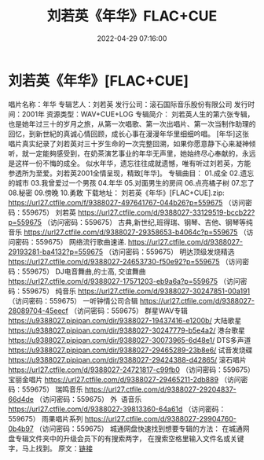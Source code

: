 ﻿---
title: 刘若英《年华》FLAC+CUE
date: 2022-04-29 07:16:00
categories: APE、FLAC、MP3
tags: 国语流行
---
# 刘若英《年华》[FLAC+CUE]

唱片名称：年华
专辑艺人：刘若英
发行公司：滚石国际音乐股份有限公司
发行时间：2001年
资源类型：WAV+CUE+LOG
专辑简介：
刘若英人生的第六张专辑，也是她年过三十的岁月之旅，从第一次唱歌、第一次出唱片、第一次当制作助理的回忆，到新世紀的真诚心情回顾，成长心事在漫漫年华里细细吟唱。
[年华]这张唱片真实纪录了刘若英对三十岁生命的一次完整回溯，如果你愿意静下心来凝神倾听，就一定能夠感受到，在奶茶演艺事业的年华无声里，她始终尽心奉献的，永远是这样一份不悔的成全。
似水年华，遗忘往往成就遗憾，唯有听过刘若英，方能参透所为至爱。刘若英2001全情呈现，精致[年华]。
专辑曲目：
01.成全
02.遗忘的城市
03.我曾爱过一个男孩
04.年华
05.对面男生的房间
06.点亮橘子树
07.忘了
08.秘密
09.傍晚
10.勇敢
下载地址：
刘若英《年华》[FLAC+CUE].zip: https://url27.ctfile.com/f/9388027-497641767-044b26?p=559675
（访问密码：559675）
刘若英
https://url27.ctfile.com/d/9388027-33129519-bccb22?p=559675
（访问密码：559675）
古典,新世纪,班得瑞、钢琴、吉他、钢琴等纯音乐
https://url27.ctfile.com/d/9388027-29358653-b4064c?p=559675
（访问密码：559675）
网络流行歌曲速递.
https://url27.ctfile.com/d/9388027-29193281-ba4132?p=559675
（访问密码：559675）
明达顶级发烧精选
https://url27.ctfile.com/d/9388027-24653730-f50e92?p=559675
（访问密码：559675）
DJ电音舞曲,的士高,
交谊舞曲
https://url27.ctfile.com/d/9388027-17571203-eb9a6a?p=559675
（访问密码：559675）
纯音乐
https://url27.ctfile.com/d/9388027-30247851-00a191
（访问密码：559675）
一听钟情公司合辑
https://url27.ctfile.com/d/9388027-28089704-45eecf
（访问密码：559675）
群星WAV专辑
https://u9388027.pipipan.com/dir/9388027-19437416-e1200b/
大陆歌星
https://u9388027.pipipan.com/dir/9388027-30247779-b5e4a2/
港台歌星
https://u9388027.pipipan.com/dir/9388027-30073965-6d48e1/
DTS多声道
https://u9388027.pipipan.com/dir/9388027-29465289-23b8e6/
试音发烧碟
https://u9388027.pipipan.com/dir/9388027-29424388-d42865/
滚石唱片
https://url27.ctfile.com/d/9388027-24721817-c99fb0
（访问密码：559675）
宝丽金唱片
https://url27.ctfile.com/d/9388027-29465211-2db889
（访问密码：559675）
瑞鸣音乐
https://url27.ctfile.com/d/9388027-29204837-66d4de
（访问密码：559675）
外  语音乐
https://url27.ctfile.com/d/9388027-39813360-64a61d
（访问密码：559675）
雨果唱片系列
https://url27.ctfile.com/d/9388027-29904760-0b4b97
（访问密码：559675）
城通网盘快速找到想要专辑的方法：
在城通网盘专辑文件夹中的升级会员下的有搜索两字，
在搜索空格里输入文件名或关键字，马上找到。
原文：[链接](https://blog.sina.com.cn/s/blog_1647c7e7601030wxk.html)